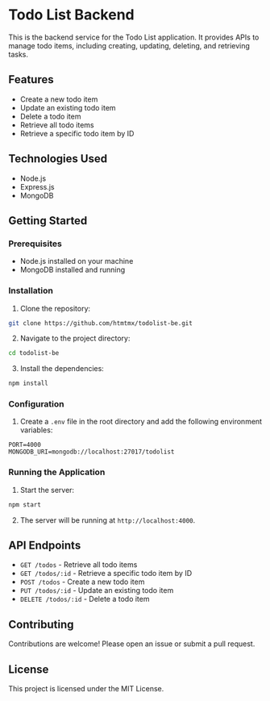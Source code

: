 # Todo List Backend

This is the backend service for the Todo List application. It provides APIs to manage todo items, including creating, updating, deleting, and retrieving tasks.

## Features

- Create a new todo item
- Update an existing todo item
- Delete a todo item
- Retrieve all todo items
- Retrieve a specific todo item by ID

## Technologies Used

- Node.js
- Express.js
- MongoDB

## Getting Started

### Prerequisites

- Node.js installed on your machine
- MongoDB installed and running

### Installation

1. Clone the repository:
  ```sh
  git clone https://github.com/htmtmx/todolist-be.git
  ```
2. Navigate to the project directory:
  ```sh
  cd todolist-be
  ```
3. Install the dependencies:
  ```sh
  npm install
  ```

### Configuration

1. Create a `.env` file in the root directory and add the following environment variables:
  ```env
  PORT=4000
  MONGODB_URI=mongodb://localhost:27017/todolist
  ```

### Running the Application

1. Start the server:
  ```sh
  npm start
  ```
2. The server will be running at `http://localhost:4000`.

## API Endpoints

- `GET /todos` - Retrieve all todo items
- `GET /todos/:id` - Retrieve a specific todo item by ID
- `POST /todos` - Create a new todo item
- `PUT /todos/:id` - Update an existing todo item
- `DELETE /todos/:id` - Delete a todo item

## Contributing

Contributions are welcome! Please open an issue or submit a pull request.

## License

This project is licensed under the MIT License.